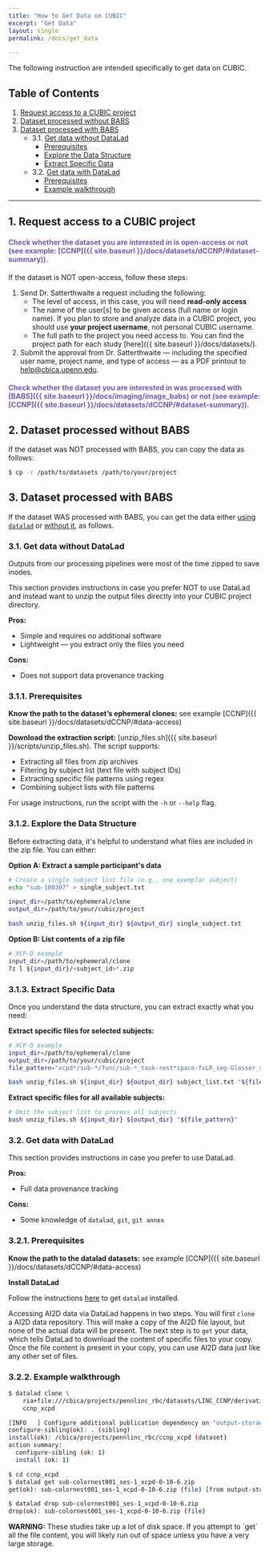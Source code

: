 ```yaml
---
title: "How to Get Data on CUBIC"
excerpt: "Get Data"
layout: single
permalink: /docs/get_data

---
```


The following instruction are intended specifically to get data on CUBIC.

## Table of Contents

1. [Request access to a CUBIC project](#1-request-access-to-a-cubic-project)
2. [Dataset processed without BABS](#2-dataset-processed-without-babs)
3. [Dataset processed with BABS](#3-dataset-processed-with-babs)
   - 3.1. [Get data without DataLad](#31-get-data-without-datalad)
     - [Prerequisites](#311-prerequisites)
     - [Explore the Data Structure](#312-explore-the-data-structure)
     - [Extract Specific Data](#313-extract-specific-data)
   - 3.2. [Get data with DataLad](#32-get-data-with-datalad)
     - [Prerequisites](#321-prerequisites)
     - [Example walkthrough](#322-example-walkthrough)

---

## 1. Request access to a CUBIC project

#### <span style="color: #7556b7;">Check whether the dataset you are interested in is open-access or not (see example: [CCNP]({{ site.baseurl }}/docs/datasets/dCCNP/#dataset-summary)).</span> 

If the dataset is NOT open-access, follow these steps:

1. Send Dr. Satterthwaite a request including the following:
    - The level of access, in this case, you will need **read-only access**
    - The name of the user[s] to be given access (full name or login name). If you plan to store and analyze data in a CUBIC project, you should use **your project username**, not personal CUBIC username.
    - The full path to the project you need access to. You can find the project path for each study [here]({{ site.baseurl }}/docs/datasets/).
2. Submit the approval from Dr. Satterthwaite — including the specified user name, project name, and type of access — as a PDF printout to <span style="color: blue;">help@cbica.upenn.edu</span>.


#### <span style="color: #7556b7;">Check whether the dataset you are interested in was processed with [BABS]({{  site.baseurl }}/docs/imaging/image_babs) or not (see example: [CCNP]({{ site.baseurl }}/docs/datasets/dCCNP/#dataset-summary)).

## 2. Dataset processed without BABS

If the dataset was NOT processed with BABS, you can copy the data as follows:

```bash
$ cp -r /path/to/datasets /path/to/your/project
```

## 3. Dataset processed with BABS

If the dataset WAS processed with BABS, you can get the data either [using `datalad`](#32-get-data-with-datalad) or [without it](#31-get-data-without-datalad), as follows.

### 3.1. Get data without DataLad

Outputs from our processing pipelines were most of the time zipped to save inodes.

This section provides instructions in case you prefer NOT to use DataLad and instead want to unzip the output files directly into your CUBIC project directory.

**Pros:**
- Simple and requires no additional software
- Lightweight — you extract only the files you need

**Cons:**
- Does not support data provenance tracking  

### 3.1.1. Prerequisites

**Know the path to the dataset’s ephemeral clones:** see example [CCNP]({{ site.baseurl }}/docs/datasets/dCCNP/#data-access)

**Download the extraction script:** [unzip_files.sh]({{ site.baseurl }}/scripts/unzip_files.sh). The script supports:
- Extracting all files from zip archives
- Filtering by subject list (text file with subject IDs)
- Extracting specific file patterns using regex
- Combining subject lists with file patterns

For usage instructions, run the script with the `-h` or `--help` flag.

### 3.1.2. Explore the Data Structure

Before extracting data, it's helpful to understand what files are included in the zip file. You can either:

**Option A: Extract a sample participant's data**
```bash
# Create a single subject list file (e.g., one exemplar subject)
echo "sub-100307" > single_subject.txt

input_dir=/path/to/ephemeral/clone
output_dir=/path/to/your/cubic/project

bash unzip_files.sh ${input_dir} ${output_dir} single_subject.txt
```

**Option B: List contents of a zip file**
```bash
# XCP-D example
input_dir=/path/to/ephemeral/clone
7z l ${input_dir}/<subject_id>*.zip
```

### 3.1.3. Extract Specific Data

Once you understand the data structure, you can extract exactly what you need:

**Extract specific files for selected subjects:**
```bash
# XCP-D example
input_dir=/path/to/ephemeral/clone
output_dir=/path/to/your/cubic/project
file_pattern="xcpd*/sub-*/func/sub-*_task-rest*space-fsLR_seg-Glasser_stat-pearsoncorrelation_relmat.tsv"

bash unzip_files.sh ${input_dir} ${output_dir} subject_list.txt "${file_pattern}"

```

**Extract specific files for all available subjects:**
```bash
# Omit the subject list to process all subjects
bash unzip_files.sh ${input_dir} ${output_dir} "${file_pattern}"
```

### 3.2. Get data with DataLad

This section provides instructions in case you prefer to use DataLad.

**Pros:**
- Full data provenance tracking

**Cons:**
- Some knowledge of `datalad`, `git`, `git annex` 

### 3.2.1. Prerequisites

**Know the path to the datalad datasets:** see example [CCNP]({{ site.baseurl }}/docs/datasets/dCCNP/#data-access)

**Install DataLad**

Follow the instructions [here](https://www.datalad.org/#install) to get `datalad` installed.

Accessing AI2D data via DataLad happens in two steps. You will first `clone` a AI2D data repository. This will make a copy of the AI2D file layout, but none of the actual data will be present. The next step is to `get` your data, which tells DataLad to download the content of specific files to your copy. Once the file content is present in your copy, you can use AI2D data just like any other set of files.

### 3.2.2. Example walkthrough

```bash
$ datalad clone \
    ria+file:///cbica/projects/pennlinc_rbc/datasets/LINC_CCNP/derivatives/xcpd-0-10-6-babs/output_ria#~data \
    ccnp_xcpd

[INFO   ] Configure additional publication dependency on "output-storage"                                                                           
configure-sibling(ok): . (sibling)
install(ok): /cbica/projects/pennlinc_rbc/ccnp_xcpd (dataset)
action summary:
  configure-sibling (ok: 1)
  install (ok: 1)

$ cd ccnp_xcpd
$ datalad get sub-colornest001_ses-1_xcpd-0-10-6.zip
get(ok): sub-colornest001_ses-1_xcpd-0-10-6.zip (file) [from output-storage...]

$ datalad drop sub-colornest001_ses-1_xcpd-0-10-6.zip
drop(ok): sub-colornest001_ses-1_xcpd-0-10-6.zip (file)  
```

<div class="alert alert-primary" role="alert">
  <b>WARNING:</b> These studies take up a lot of disk space. If you attempt to `get` all the file content, you will likely run out of space unless you have a very large storage.
</div>
